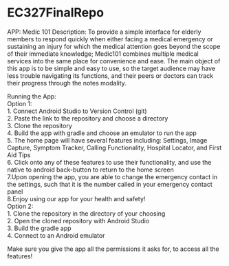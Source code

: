 # EC327FinalRepo

APP: Medic 101
Description: To provide a simple interface for elderly members to respond quickly when either facing a medical emergency or sustaining an injury for which the medical attention goes beyond the scope of their immediate knowledge; Medic101 combines multiple medical services into the same place for convenience and ease. The main object of this app is to be simple and easy to use, so the target audience may have less trouble navigating its functions, and their peers or doctors can track their progress through the notes modality.

Running the App: <br />
  Option 1: <br />
    1. Connect Android Studio to Version Control (git) <br />
    2. Paste the link to the repository and choose a directory <br />
    3. Clone the repository <br />
    4. Build the app with gradle and choose an emulator to run the app <br />
    5. The home page will have several features including: Settings, Image Capture, Symptom Tracker, Calling Functionality, Hospital Locator, and First Aid Tips<br />
    6. Click onto any of these features to use their functionality, and use the native to android back-button to return to the home screen<br />
    7.Upon opening the app, you are able to change the emergency contact in the settings, such that it is the number called in your emergency contact panel<br />
    8.Enjoy using our app for your health and safety!<br />
   Option 2: <br />
    1. Clone the repository in the directory of your choosing <br />
    2. Open the cloned repository with Android Studio <br />
    3. Build the gradle app <br />
    4. Connect to an Android emulator <br />

Make sure you give the app all the permissions it asks for, to access all the features!
